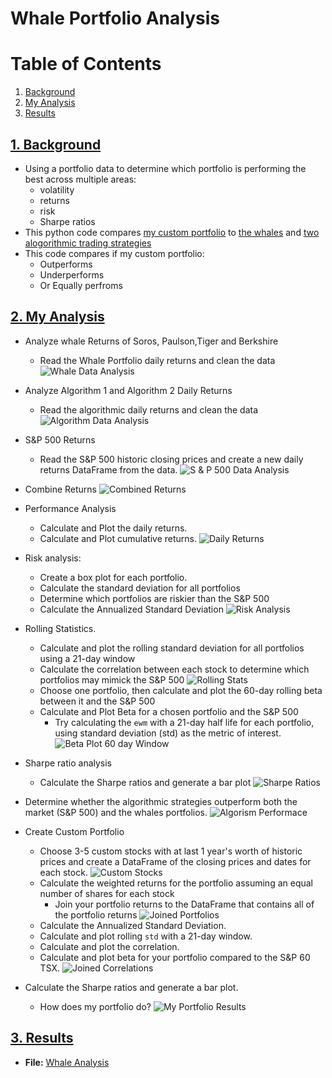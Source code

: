 # Whale Portfolio Analysis
<!---
<img src="https://c.tenor.com/jr1MtHkypYUAAAAC/nature-whaleshark.gif" alt="drawing" width="100%"/>
-->
# Table of Contents
1. [Background](#1-background)
2. [My Analysis](#2-my-analysis)
3. [Results](#3-results)

## [1. Background](#1-background)

* Using a portfolio data to determine which portfolio is performing the best across multiple areas:
    * volatility
    * returns
    * risk 
    * Sharpe ratios
* This python code compares [my custom portfolio](/custom_portfolio/) to [the whales](/Resources/whale_returns.csv) and [two alogorithmic trading strategies](/Resources/algo_returns.csv)
* This code compares if my custom portfolio: 
    * Outperforms
    * Underperforms 
    * Or Equally perfroms 

## [2. My Analysis](#2-my-analysis)
* Analyze whale Returns of Soros, Paulson,Tiger and Berkshire 
    * Read the Whale Portfolio daily returns and clean the data 
    ![Whale Data Analysis](./images/whale_analysis.png)
* Analyze Algorithm 1 and Algorithm 2 Daily Returns
    * Read the algorithmic daily returns and clean the data
    ![Algorithm Data Analysis](./images/algorithm_analysis.png)
* S&P 500 Returns
    * Read the S&P 500 historic closing prices and create a new daily returns DataFrame from the data.
    ![S & P 500 Data Analysis](./images/sp500_analysis.png)
* Combine Returns
    ![Combined Returns](./images/combined_returns.png)
* Performance Analysis
    * Calculate and Plot the daily returns.
    * Calculate and Plot cumulative returns.
    ![Daily Returns](./images/daily_returns.png)
* Risk analysis:
    * Create a box plot for each portfolio.
    * Calculate the standard deviation for all portfolios
    * Determine which portfolios are riskier than the S&P 500
    * Calculate the Annualized Standard Deviation
    ![Risk Analysis](./images/risk_analysis.png)
* Rolling Statistics.
    * Calculate and plot the rolling standard deviation for all portfolios using a 21-day window
    * Calculate the correlation between each stock to determine which portfolios may mimick the S&P 500
    ![Rolling Stats](./images/rolling_stats.png)
    * Choose one portfolio, then calculate and plot the 60-day rolling beta between it and the S&P 500
    * Calculate and Plot Beta for a chosen portfolio and the S&P 500
        *  Try calculating the `ewm` with a 21-day half life for each portfolio, using standard deviation (std) as the metric of interest. 
        ![Beta Plot 60 day Window](./images/plot_beta.png)
* Sharpe ratio analysis
    * Calculate the Sharpe ratios and generate a bar plot
    ![Sharpe Ratios](./images/sharpe_ratios.png)
* Determine whether the algorithmic strategies outperform both the market (S&P 500) and the whales portfolios.
![Algorism Performace](./images/algorithm_performance.png)
* Create Custom Portfolio
    * Choose 3-5 custom stocks with at last 1 year's worth of historic prices and create a DataFrame of the closing prices and dates for each stock.
    ![Custom Stocks](./images/custom_stocks.png)
    * Calculate the weighted returns for the portfolio assuming an equal number of shares for each stock
        * Join your portfolio returns to the DataFrame that contains all of the portfolio returns
        ![Joined Portfolios](./images/joined_portfolios.png)
    * Calculate the Annualized Standard Deviation.
    * Calculate and plot rolling `std` with a 21-day window.
    * Calculate and plot the correlation.
    * Calculate and plot beta for your portfolio compared to the S&P 60 TSX.
        ![Joined Correlations](./images/custom_beta.png)

* Calculate the Sharpe ratios and generate a bar plot.
    * How does my portfolio do?
    ![My Portfolio Results](./images/my_results.png)

## [3. Results](#3-results)
* **File:** [Whale Analysis](./whale_analysis.ipynb)

